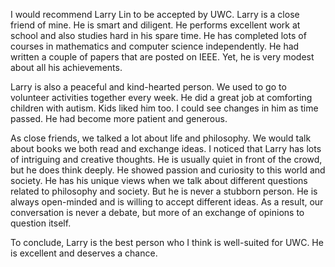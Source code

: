I would recommend Larry Lin to be accepted by UWC. Larry is a close friend of mine. He is smart and diligent. He performs excellent work at school and also studies hard in his spare time. He has completed lots of courses in mathematics and computer science independently. He had written a couple of papers that are posted on IEEE. Yet, he is very modest about all his achievements. 

Larry is also a peaceful and kind-hearted person. We used to go to volunteer activities together every week. He did a great job at comforting children with autism. Kids liked him too. I could see changes in him as time passed. He had become more patient and generous. 

As close friends, we talked a lot about life and philosophy. We would talk about books we both read and exchange ideas. I noticed that Larry has lots of intriguing and creative thoughts. He is usually quiet in front of the crowd, but he does think deeply. He showed passion and curiosity to this world and society. He has his unique views when we talk about different questions related to philosophy and society. But he is never a stubborn person. He is always open-minded and is willing to accept different ideas. As a result, our conversation is never a debate, but more of an exchange of opinions to question itself.

To conclude, Larry is the best person who I think is well-suited for UWC. He is excellent and deserves a chance.